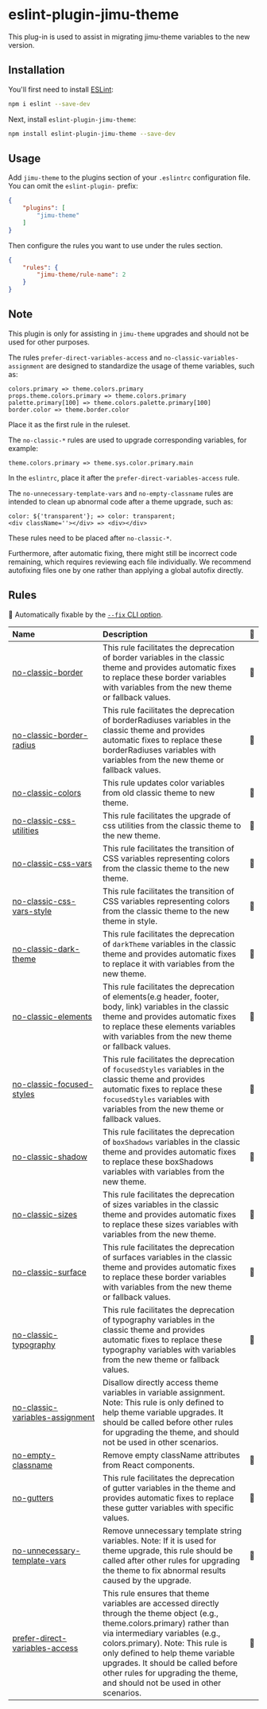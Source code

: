 # eslint-plugin-jimu-theme

This plug-in is used to assist in migrating jimu-theme variables to the new version.

## Installation

You'll first need to install [ESLint](https://eslint.org/):

```sh
npm i eslint --save-dev
```

Next, install `eslint-plugin-jimu-theme`:

```sh
npm install eslint-plugin-jimu-theme --save-dev
```

## Usage

Add `jimu-theme` to the plugins section of your `.eslintrc` configuration file. You can omit the `eslint-plugin-` prefix:

```json
{
    "plugins": [
        "jimu-theme"
    ]
}
```


Then configure the rules you want to use under the rules section.

```json
{
    "rules": {
        "jimu-theme/rule-name": 2
    }
}
```

## Note

This plugin is only for assisting in `jimu-theme` upgrades and should not be used for other purposes.

The rules `prefer-direct-variables-access` and `no-classic-variables-assignment` are designed to standardize the usage of theme variables, such as:

```
colors.primary => theme.colors.primary
props.theme.colors.primary => theme.colors.primary
palette.primary[100] => theme.colors.palette.primary[100]
border.color => theme.border.color
```

Place it as the first rule in the ruleset.

The `no-classic-*` rules are used to upgrade corresponding variables, for example:

```
theme.colors.primary => theme.sys.color.primary.main
```

In the `eslintrc`, place it after the `prefer-direct-variables-access` rule.

The `no-unnecessary-template-vars` and `no-empty-classname` rules are intended to clean up abnormal code after a theme upgrade, such as:

```
color: ${'transparent'}; => color: transparent;
<div className=''></div> => <div></div>
```

These rules need to be placed after `no-classic-*`.

Furthermore, after automatic fixing, there might still be incorrect code remaining, which requires reviewing each file individually.
We recommend autofixing files one by one rather than applying a global autofix directly.

## Rules

<!-- begin auto-generated rules list -->

🔧 Automatically fixable by the [`--fix` CLI option](https://eslint.org/docs/user-guide/command-line-interface#--fix).

| Name                                                                             | Description                                                                                                                                                                                                                                                                                                                                                   | 🔧 |
| :------------------------------------------------------------------------------- | :------------------------------------------------------------------------------------------------------------------------------------------------------------------------------------------------------------------------------------------------------------------------------------------------------------------------------------------------------------ | :- |
| [no-classic-border](docs/rules/no-classic-border.md)                             | This rule facilitates the deprecation of border variables in the classic theme and provides automatic fixes to replace these border variables with variables from the new theme or fallback values.                                                                                                                                                           | 🔧 |
| [no-classic-border-radius](docs/rules/no-classic-border-radius.md)               | This rule facilitates the deprecation of borderRadiuses variables in the classic theme and provides automatic fixes to replace these borderRadiuses variables with variables from the new theme or fallback values.                                                                                                                                           | 🔧 |
| [no-classic-colors](docs/rules/no-classic-colors.md)                             | This rule updates color variables from old classic theme to new theme.                                                                                                                                                                                                                                                                                        | 🔧 |
| [no-classic-css-utilities](docs/rules/no-classic-css-utilities.md)               | This rule facilitates the upgrade of css utilities from the classic theme to the new theme.                                                                                                                                                                                                                                                                   | 🔧 |
| [no-classic-css-vars](docs/rules/no-classic-css-vars.md)                         | This rule facilitates the transition of CSS variables representing colors from the classic theme to the new theme.                                                                                                                                                                                                                                            | 🔧 |
| [no-classic-css-vars-style](docs/rules/no-classic-css-vars-style.md)             | This rule facilitates the transition of CSS variables representing colors from the classic theme to the new theme in style.                                                                                                                                                                                                                                   | 🔧 |
| [no-classic-dark-theme](docs/rules/no-classic-dark-theme.md)                     | This rule facilitates the deprecation of `darkTheme` variables in the classic theme and provides automatic fixes to replace it with variables from the new theme.                                                                                                                                                                                             | 🔧 |
| [no-classic-elements](docs/rules/no-classic-elements.md)                         | This rule facilitates the deprecation of elements(e.g header, footer, body, link) variables in the classic theme and provides automatic fixes to replace these elements variables with variables from the new theme or fallback values.                                                                                                                       | 🔧 |
| [no-classic-focused-styles](docs/rules/no-classic-focused-styles.md)             | This rule facilitates the deprecation of `focusedStyles` variables in the classic theme and provides automatic fixes to replace these `focusedStyles` variables with variables from the new theme or fallback values.                                                                                                                                         | 🔧 |
| [no-classic-shadow](docs/rules/no-classic-shadow.md)                             | This rule facilitates the deprecation of `boxShadows` variables in the classic theme and provides automatic fixes to replace these boxShadows variables with variables from the new theme.                                                                                                                                                                    | 🔧 |
| [no-classic-sizes](docs/rules/no-classic-sizes.md)                               | This rule facilitates the deprecation of sizes variables in the classic theme and provides automatic fixes to replace these sizes variables with variables from the new theme.                                                                                                                                                                                | 🔧 |
| [no-classic-surface](docs/rules/no-classic-surface.md)                           | This rule facilitates the deprecation of surfaces variables in the classic theme and provides automatic fixes to replace these border variables with variables from the new theme or fallback values.                                                                                                                                                         | 🔧 |
| [no-classic-typography](docs/rules/no-classic-typography.md)                     | This rule facilitates the deprecation of typography variables in the classic theme and provides automatic fixes to replace these typography variables with variables from the new theme or fallback values.                                                                                                                                                   | 🔧 |
| [no-classic-variables-assignment](docs/rules/no-classic-variables-assignment.md) | Disallow directly access theme variables in variable assignment. Note: This rule is only defined to help theme variable upgrades. It should be called before other rules for upgrading the theme, and should not be used in other scenarios.                                                                                                                  |    |
| [no-empty-classname](docs/rules/no-empty-classname.md)                           | Remove empty className attributes from React components.                                                                                                                                                                                                                                                                                                      | 🔧 |
| [no-gutters](docs/rules/no-gutters.md)                                           | This rule facilitates the deprecation of gutter variables in the theme and provides automatic fixes to replace these gutter variables with specific values.                                                                                                                                                                                                   | 🔧 |
| [no-unnecessary-template-vars](docs/rules/no-unnecessary-template-vars.md)       | Remove unnecessary template string variables. Note: If it is used for theme upgrade, this rule should be called after other rules for upgrading the theme to fix abnormal results caused by the upgrade.                                                                                                                                                      | 🔧 |
| [prefer-direct-variables-access](docs/rules/prefer-direct-variables-access.md)   | This rule ensures that theme variables are accessed directly through the theme object (e.g., theme.colors.primary) rather than via intermediary variables (e.g., colors.primary). Note: This rule is only defined to help theme variable upgrades. It should be called before other rules for upgrading the theme, and should not be used in other scenarios. | 🔧 |

<!-- end auto-generated rules list -->


